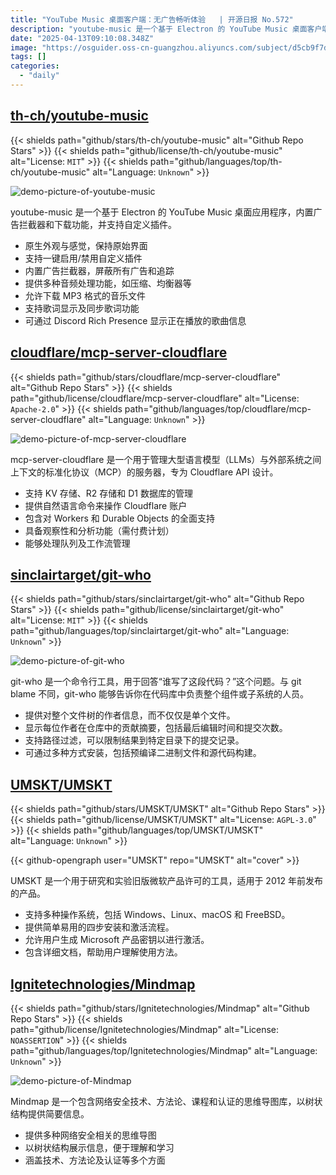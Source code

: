 ```yaml
---
title: "YouTube Music 桌面客户端：无广告畅听体验   | 开源日报 No.572"
description: "youtube-music 是一个基于 Electron 的 YouTube Music 桌面客户端，提供原生界面体验，内置广告拦截、音频下载、插件支持及歌词同步等功能。"
date: "2025-04-13T09:10:08.348Z"
image: "https://osguider.oss-cn-guangzhou.aliyuncs.com/subject/d5cb9f7d267e316f4e3bfbc04ff24f5e.png"
tags: []
categories:
  - "daily"
---
```


## [th-ch/youtube-music](https://github.com/th-ch/youtube-music)

{{< shields path="github/stars/th-ch/youtube-music" alt="Github Repo Stars" >}} {{< shields path="github/license/th-ch/youtube-music" alt="License: `MIT`" >}} {{< shields path="github/languages/top/th-ch/youtube-music" alt="Language: `Unknown`" >}}

![demo-picture-of-youtube-music](https://static.osguider.com/subject/github/th-ch/youtube-music/684e76dcce04eeeb056fcc5fd9ccbf02.png)

youtube-music 是一个基于 Electron 的 YouTube Music 桌面应用程序，内置广告拦截器和下载功能，并支持自定义插件。

- 原生外观与感觉，保持原始界面
- 支持一键启用/禁用自定义插件
- 内置广告拦截器，屏蔽所有广告和追踪
- 提供多种音频处理功能，如压缩、均衡器等
- 允许下载 MP3 格式的音乐文件
- 支持歌词显示及同步歌词功能
- 可通过 Discord Rich Presence 显示正在播放的歌曲信息
  
## [cloudflare/mcp-server-cloudflare](https://github.com/cloudflare/mcp-server-cloudflare)

{{< shields path="github/stars/cloudflare/mcp-server-cloudflare" alt="Github Repo Stars" >}} {{< shields path="github/license/cloudflare/mcp-server-cloudflare" alt="License: `Apache-2.0`" >}} {{< shields path="github/languages/top/cloudflare/mcp-server-cloudflare" alt="Language: `Unknown`" >}}

![demo-picture-of-mcp-server-cloudflare](https://static.osguider.com/subject/github/cloudflare/mcp-server-cloudflare/abe7a987d3b0627c8a44449c3c4a3c4c.jpg)

mcp-server-cloudflare 是一个用于管理大型语言模型（LLMs）与外部系统之间上下文的标准化协议（MCP）的服务器，专为 Cloudflare API 设计。

- 支持 KV 存储、R2 存储和 D1 数据库的管理
- 提供自然语言命令来操作 Cloudflare 账户
- 包含对 Workers 和 Durable Objects 的全面支持
- 具备观察性和分析功能（需付费计划）
- 能够处理队列及工作流管理
  
## [sinclairtarget/git-who](https://github.com/sinclairtarget/git-who)

{{< shields path="github/stars/sinclairtarget/git-who" alt="Github Repo Stars" >}} {{< shields path="github/license/sinclairtarget/git-who" alt="License: `MIT`" >}} {{< shields path="github/languages/top/sinclairtarget/git-who" alt="Language: `Unknown`" >}}

![demo-picture-of-git-who](https://static.osguider.com/subject/github/sinclairtarget/git-who/01a911419470b8e038c0d4e9ac6ee6d1.png)

git-who 是一个命令行工具，用于回答“谁写了这段代码？”这个问题。与 git blame 不同，git-who 能够告诉你在代码库中负责整个组件或子系统的人员。

- 提供对整个文件树的作者信息，而不仅仅是单个文件。
- 显示每位作者在仓库中的贡献摘要，包括最后编辑时间和提交次数。
- 支持路径过滤，可以限制结果到特定目录下的提交记录。
- 可通过多种方式安装，包括预编译二进制文件和源代码构建。
  
## [UMSKT/UMSKT](https://github.com/UMSKT/UMSKT)

{{< shields path="github/stars/UMSKT/UMSKT" alt="Github Repo Stars" >}} {{< shields path="github/license/UMSKT/UMSKT" alt="License: `AGPL-3.0`" >}} {{< shields path="github/languages/top/UMSKT/UMSKT" alt="Language: `Unknown`" >}}

{{< github-opengraph user="UMSKT" repo="UMSKT" alt="cover" >}}

UMSKT 是一个用于研究和实验旧版微软产品许可的工具，适用于 2012 年前发布的产品。

- 支持多种操作系统，包括 Windows、Linux、macOS 和 FreeBSD。
- 提供简单易用的四步安装和激活流程。
- 允许用户生成 Microsoft 产品密钥以进行激活。
- 包含详细文档，帮助用户理解使用方法。
  
## [Ignitetechnologies/Mindmap](https://github.com/Ignitetechnologies/Mindmap)

{{< shields path="github/stars/Ignitetechnologies/Mindmap" alt="Github Repo Stars" >}} {{< shields path="github/license/Ignitetechnologies/Mindmap" alt="License: `NOASSERTION`" >}} {{< shields path="github/languages/top/Ignitetechnologies/Mindmap" alt="Language: `Unknown`" >}}

![demo-picture-of-Mindmap](https://static.osguider.com/subject/github/Ignitetechnologies/Mindmap/76b3629fbaa85e5d65e46bf3d0c71593.jpg)

Mindmap 是一个包含网络安全技术、方法论、课程和认证的思维导图库，以树状结构提供简要信息。

- 提供多种网络安全相关的思维导图
- 以树状结构展示信息，便于理解和学习
- 涵盖技术、方法论及认证等多个方面
  
